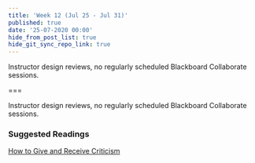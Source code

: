 ```yaml
---
title: 'Week 12 (Jul 25 - Jul 31)'
published: true
date: '25-07-2020 00:00'
hide_from_post_list: true
hide_git_sync_repo_link: true
---
```


Instructor design reviews, no regularly scheduled Blackboard Collaborate sessions.

===

Instructor design reviews, no regularly scheduled Blackboard Collaborate sessions.

### Suggested Readings  
[How to Give and Receive Criticism](http://scottberkun.com/essays/35-how-to-give-and-receive-criticism/)  
